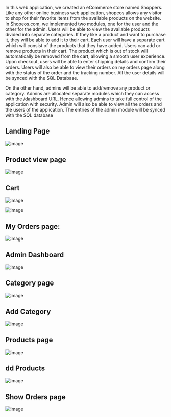 

In this web application, we created an eCommerce store named Shoppers. Like any other online business web application, shopeos allows any visitor to shop for their favorite items from the available products on the website. In Shopeos.com, we implemented two modules, one for the user and the other for the admin. 
Users will be able to view the available products divided into separate categories. If they like a product and want to purchase it, they will be able to add it to their cart. Each user will have a separate cart which will consist of the products that they have added. Users can add or remove products in their cart. The product which is out of stock will automatically be removed from the cart, allowing a smooth user experience. Upon checkout, users will be able to enter shipping details and confirm their orders. Users will also be able to view their orders on my orders page along with the status of the order and the tracking number. All the user details will be synced with the SQL Database.

On the other hand, admins will be able to add/remove any product or category. Admins are allocated separate modules which they can access with the /dashboard URL. Hence allowing admins to take full control of the application with security. Admin will also be able to view all the orders and the users of the application. The entries of the admin module will be synced with the SQL database

## Landing Page
 
 
![image](https://user-images.githubusercontent.com/88544736/173196901-5793b5d3-0a95-4b19-90a5-32f8168bc16f.png)


## Product view page
![image](https://user-images.githubusercontent.com/88544736/173196912-717348ca-b5ef-4972-b7a8-65cd33042b0b.png)

 
## Cart
 
![image](https://user-images.githubusercontent.com/88544736/173196925-ddab5169-7c17-489e-870a-d7003563ed14.png)


![image](https://user-images.githubusercontent.com/88544736/173196934-9702bf49-6b02-4b19-b9da-9ef1f824d2b5.png)

## My Orders page:
 
![image](https://user-images.githubusercontent.com/88544736/173196942-cf250b3c-34c0-4a5a-b4fa-5af44412057b.png)


## Admin Dashboard
 
![image](https://user-images.githubusercontent.com/88544736/173196959-2869959d-cd0a-4914-be26-49489e4ccaba.png)

## Category page
 
![image](https://user-images.githubusercontent.com/88544736/173196960-17976667-05e0-4297-ae4b-ec91e318e60a.png)

## Add Category
 
![image](https://user-images.githubusercontent.com/88544736/173196968-a2de0988-d9aa-45f9-9481-48ca81a9227e.png)

## Products page
 
![image](https://user-images.githubusercontent.com/88544736/173196972-5b613e0a-3609-4b21-84f9-5eb98d94e4c0.png)

## dd Products
![image](https://user-images.githubusercontent.com/88544736/173196989-ffc9a626-d485-496e-a16a-f0c14d9a02ac.png)

## Show Orders page
 
![image](https://user-images.githubusercontent.com/88544736/173196997-da415ecb-9076-44b9-9bc5-08d894640bf0.png)


